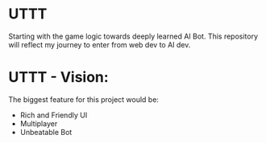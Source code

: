 # UTTT
Starting with the game logic towards deeply learned AI Bot. This repository will reflect my journey to enter from web dev to AI dev.

# UTTT - Vision:
The biggest feature for this project would be:
- Rich and Friendly UI
- Multiplayer
- Unbeatable Bot
